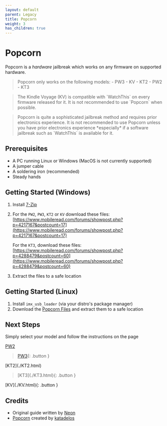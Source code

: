 ```yaml
---
layout: default
parent: Legacy
title: Popcorn
weight: 3
has_children: true
---
```


# Popcorn
Popcorn is a *hardware* jailbreak which works on any firmware on supported hardware.

<blockquote class="warning">
Popcorn only works on the following models:
- PW3
- KV
- KT2
- PW2
- KT3
</blockquote>

<blockquote class="info">
The Kindle Voyage (KV) is compatible with `WatchThis` on every firmware released for it. It is not recommended to use `Popcorn` when possible.
</blockquote>

<blockquote class="warning">
Popcorn is quite a sophisticated jailbreak method and requires prior electronics experience. It is not recommended to use Popcorn unless you have prior electronics experience *especially* if a software jailbreak such as `WatchThis` is available for it.
</blockquote>

## Prerequisites
- A PC running Linux or Windows (MacOS is not currently supported)
- A jumper cable
- A soldering iron (recommended)
- Steady hands

## Getting Started (Windows)
1. Install [7-Zip](https://www.7-zip.org/)
2. For the `PW2`, `PW3`, `KT2` or `KV` download these files: [https://www.mobileread.com/forums/showpost.php?p=4217167&postcount=17](https://www.mobileread.com/forums/showpost.php?p=4217167&postcount=17)

    For the `KT3`, download these files: [https://www.mobileread.com/forums/showpost.php?p=4288479&postcount=60](https://www.mobileread.com/forums/showpost.php?p=4288479&postcount=60)
3. Extract the files to a safe location

## Getting Started (Linux)
1. Install `imx_usb_loader` (via your distro's package manager)
2. Download the [Popcorn Files](https://www.mobileread.com/forums/attachment.php?attachmentid=198921&d=1673376193) and extract them to a safe location

## Next Steps
Simply select your model and follow the instructions on the page

[PW2](./PW2.html)<blockquote class="button">
[PW3](./PW3.html){: .button }
</blockquote>
[KT2](./KT2.html)<blockquote class="button">
[KT3](./KT3.html){: .button }
</blockquote>
[KV](./KV.html){: .button }

## Credits
- Original guide written by [Neon](https://www.mobileread.com/forums/member.php?u=329187)
- [Popcorn](https://www.mobileread.com/forums/showthread.php?t=345655) created by [katadelos](https://www.mobileread.com/forums/member.php?u=308426)